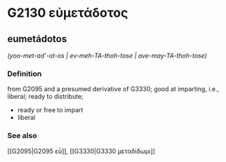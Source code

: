 # G2130 εὐμετάδοτος

## eumetádotos

_(yoo-met-ad'-ot-os | ev-meh-TA-thoh-tose | ave-may-TA-thoh-tose)_

### Definition

from G2095 and a presumed derivative of G3330; good at imparting, i.e., liberal; ready to distribute; 

- ready or free to impart
- liberal

### See also

[[G2095|G2095 εὖ]], [[G3330|G3330 μεταδίδωμι]]
